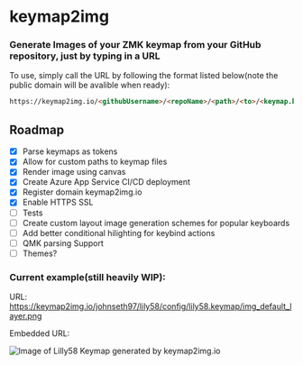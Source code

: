 # keymap2img 
### Generate Images of your ZMK keymap from your GitHub repository, just by typing in a URL

To use, simply call the URL by following the format listed below(note the public domain will be avalible when ready):

```html
https://keymap2img.io/<githubUsername>/<repoName>/<path>/<to>/<keymap.keymap>/img_<layerName>.png
```

## Roadmap

- [x] Parse keymaps as tokens
- [x] Allow for custom paths to keymap files
- [x] Render image using canvas
- [x] Create Azure App Service CI/CD deployment
- [x] Register domain keymap2img.io
- [x] Enable HTTPS SSL 
- [ ] Tests 
- [ ] Create custom layout image generation schemes for popular keyboards 
- [ ] Add better conditional hilighting for keybind actions
- [ ] QMK parsing Support
- [ ] Themes?

### Current example(still heavily WIP):

URL: https://keymap2img.io/johnseth97/lily58/config/lily58.keymap/img_default_layer.png

Embedded URL: 


![Image of Lilly58 Keymap generated by keymap2img.io](https://keymap2img.io/johnseth97/lily58/config/lily58.keymap/img_default_layer.png?v=1.2)





